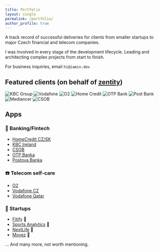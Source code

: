 ```yaml
---
title: Portfolio
layout: single
permalink: /portfolio/
author_profile: true
---
```


A track record of successful deliveries for clients from smaller startups to major Czech financial and telecom companies.

I was involved in every stage of the development lifecycle. Leading and architecting complex projects from start to finish. 

For business inquiries, email `hi@iamin.dev`

## Featured clients (on behalf of [zentity](https://zentity.com/))
<section class="customers bg-grey">
    <div class="logos">
        <span>
            <img src="../../assets/images/companies/kbc.png" alt="KBC Group" title="KBC Group">
        </span>
        <span>
            <img src="../../assets/images/companies/vodafone.png" alt="Vodafone" title="Vodafone">
        </span>
        <span>
            <img src="../../assets/images/companies/o2.png" alt="O2" title="O2">
        </span>
        <span>
            <img src="../../assets/images/companies/homecredit.png" alt="Home Credit" title="Home Credit">
        </span>
        <span>
            <img src="../../assets/images/companies/otp.png" alt="OTP Bank" title="OTP Bank">
        </span>
        <span>
            <img src="../../assets/images/companies/postbank.png" alt="Post Bank" title="Post Bank">
        </span>
                <span>
            <img src="../../assets/images/companies/mediancer.png" alt="Mediancer" title="Mediancer">
        </span>
        <span>
            <img src="../../assets/images/companies/csob.png" alt="CSOB" title="CSOB">
        </span>
    </div>
</section>

## Apps

### :bank: Banking/Fintech
- [HomeCredit CZ/SK](https://apps.apple.com/cz/app/home-credit-cz/id1465789992)
- [KBC Ireland](https://apps.apple.com/in/app/kbc-ireland-mobile-banking/id718860283)
- [CSOB](https://apps.apple.com/cz/app/%C4%8Dsob-ceb-mobile/id1301368490)
- [OTP Banka](https://apps.apple.com/us/app/otp-banka/id1166197775)
- [Postova Banka](https://itunes.apple.com/sk/app/po%25C5%25A1tov%25C3%25A1-banka/id1164475591?l=sk&mt=8)

### :phone: Telecom self-care
- [O2](https://itunes.apple.com/cz/app/moje-o2/id564164409?l=cs&mt=8)
- [Vodafone CZ](https://itunes.apple.com/cz/app/m%25C5%25AFj-vodafone/id509838162?l=cs&mt=8)
- [Vodafone Qatar](https://apps.apple.com/vn/app/my-vodafone-qatar/id1076290326)

### :rocket: Startups
- [Fitify](https://apps.apple.com/app/apple-store/id1463386686?mt=8) :muscle:
- [Sports Analytics](https://apps.apple.com/us/app/tennislocker-player-parent/id1262740891) :tennis:
- [NextLife](https://itunes.apple.com/cz/app/nextlife/id1267209934?l=cs&mt=8) :pill:
- [Movez](https://itunes.apple.com/us/app/movez/id1167356396?mt=8) :tada:

... And many more, not worth mentioning.
